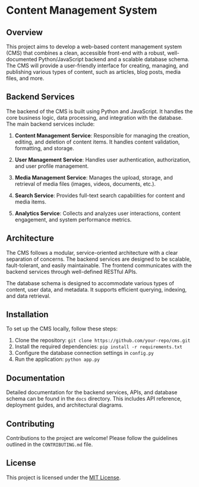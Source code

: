 # Content Management System

## Overview

This project aims to develop a web-based content management system (CMS) that combines a clean, accessible front-end with a robust, well-documented Python/JavaScript backend and a scalable database schema. The CMS will provide a user-friendly interface for creating, managing, and publishing various types of content, such as articles, blog posts, media files, and more.

## Backend Services

The backend of the CMS is built using Python and JavaScript. It handles the core business logic, data processing, and integration with the database. The main backend services include:

1. **Content Management Service**: Responsible for managing the creation, editing, and deletion of content items. It handles content validation, formatting, and storage.

2. **User Management Service**: Handles user authentication, authorization, and user profile management.

3. **Media Management Service**: Manages the upload, storage, and retrieval of media files (images, videos, documents, etc.).

4. **Search Service**: Provides full-text search capabilities for content and media items.

5. **Analytics Service**: Collects and analyzes user interactions, content engagement, and system performance metrics.

## Architecture

The CMS follows a modular, service-oriented architecture with a clear separation of concerns. The backend services are designed to be scalable, fault-tolerant, and easily maintainable. The frontend communicates with the backend services through well-defined RESTful APIs.

The database schema is designed to accommodate various types of content, user data, and metadata. It supports efficient querying, indexing, and data retrieval.

## Installation

To set up the CMS locally, follow these steps:

1. Clone the repository: `git clone https://github.com/your-repo/cms.git`
2. Install the required dependencies: `pip install -r requirements.txt`
3. Configure the database connection settings in `config.py`
4. Run the application: `python app.py`

## Documentation

Detailed documentation for the backend services, APIs, and database schema can be found in the `docs` directory. This includes API reference, deployment guides, and architectural diagrams.

## Contributing

Contributions to the project are welcome! Please follow the guidelines outlined in the `CONTRIBUTING.md` file.

## License

This project is licensed under the [MIT License](LICENSE).